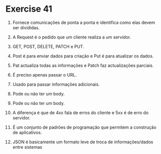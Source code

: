 #  Exercise 41

1)  Fornece comunicações de ponta a ponta e identifica como elas devem ser divididas.

2)  A Request é o pedido que um cliente realiza a um servidor.

3)  GET, POST, DELETE, PATCH e PUT.

4)  Post é para enviar dados para criação e Put é para atualizar os dados.

5)  Pat actualiza todas as informações e Patch faz actualizações parciais.

6)  É preciso apenas passar o URL.

7)  Usado para passar informações adicionais.

8)  Pode ou não ter um body.

9)  Pode ou não ter um body.

10) A diferença é que de 4xx fala de erros do cliente e 5xx é de erro do servidor.

11) É um conjunto de padrões de programação que permitem a construção de aplicativos.

12) JSON é basicamente um formato leve de troca de informações/dados entre sistemas
